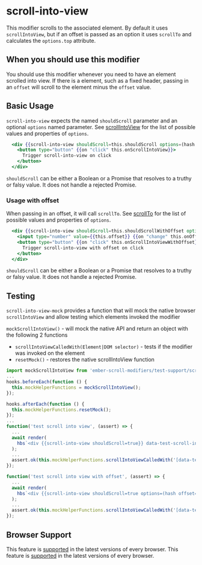# scroll-into-view

This modifier scrolls to the associated element. By default it uses `scrollIntoView`, but if an offset is passed as an option it uses `scrollTo` and calculates the `options.top` attribute.


## When you should use this modifier

You should use this modifier whenever you need to have an element scrolled into view. If there is a element, such as a fixed header, passing in an `offset` will scroll to the element minus the `offset` value.



## Basic Usage

`scroll-into-view` expects the named `shouldScroll` parameter and an optional `options` named parameter. See [scrollIntoView](https://developer.mozilla.org/en-US/docs/Web/API/Element/scrollIntoView) for the list of possible values and properties of `options`.


```handlebars
  <div {{scroll-into-view shouldScroll=this.shouldScroll options=(hash behavior="smooth")}}>
    <button type="button" {{on "click" this.onScrollIntoView}}>
      Trigger scroll-into-view on click
    </button>
  </div>
```

`shouldScroll` can be either a Boolean or a Promise that resolves to a truthy or falsy value. It does not handle a rejected Promise.


### Usage with offset

When passing in an offset, it will call `scrollTo`. See [scrollTo](https://developer.mozilla.org/en-US/docs/Web/API/Element/scrollTo) for the list of possible values and properties of `options`.

```handlebars
  <div {{scroll-into-view shouldScroll=this.shouldScrollWithOffset options=(hash offset=this.offset behavior="smooth")}}>
    <input type="number" value={{this.offset}} {{on "change" this.onOffsetChange}}>
    <button type="button" {{on "click" this.onScrollIntoViewWithOffset}}>
      Trigger scroll-into-view with offset on click
    </button>
  </div>
```

`shouldScroll` can be either a Boolean or a Promise that resolves to a truthy or falsy value. It does not handle a rejected Promise.


## Testing
`scroll-into-view-mock` provides a function that will mock the native browser `scrollIntoView` and allow testing which elements invoked the modifier

`mockScrollIntoView()` - will mock the native API and return an object with the following 2 functions
* `scrollIntoViewCalledWith(Element|DOM selector)` - tests if the modifier was invoked on the element
* `resetMock()` - restores the native scrollIntoView function

```javascript
import mockScrollIntoView from 'ember-scroll-modifiers/test-support/scroll-into-view-mock';
...
hooks.beforeEach(function () {
  this.mockHelperFunctions = mockScrollIntoView();
});

hooks.afterEach(function () {
  this.mockHelperFunctions.resetMock();
});
...
function('test scroll into view', (assert) => {
  ...
  await render(
    hbs`<div {{scroll-into-view shouldScroll=true}} data-test-scroll-into-view-selector></div>`
  );
  ...
  assert.ok(this.mockHelperFunctions.scrollIntoViewCalledWith('[data-test-scroll-into-view-selector]'), 'element scrolled into view');
});

function('test scroll into view with offset', (assert) => {
  ...
  await render(
    hbs`<div {{scroll-into-view shouldScroll=true options=(hash offset=25)}} data-test-scroll-into-view-selector></div>`
  );
  ...
  assert.ok(this.mockHelperFunctions.scrollIntoViewCalledWith('[data-test-scroll-into-view-selector]', { behavior: 'smooth', top: 25, left: 0 }), 'scrolled to element');
});
```


## Browser Support

This feature is [supported](https://caniuse.com/?search=scrollIntoView) in the latest versions of every browser.
This feature is [supported](https://caniuse.com/?search=scrollTo) in the latest versions of every browser.
